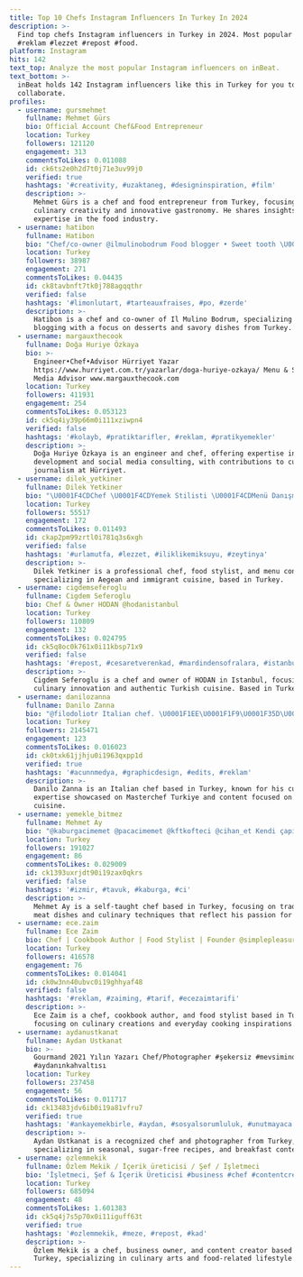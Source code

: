 ```yaml
---
title: Top 10 Chefs Instagram Influencers In Turkey In 2024
description: >-
  Find top chefs Instagram influencers in Turkey in 2024. Most popular hashtags:
  #reklam #lezzet #repost #food.
platform: Instagram
hits: 142
text_top: Analyze the most popular Instagram influencers on inBeat.
text_bottom: >-
  inBeat holds 142 Instagram influencers like this in Turkey for you to
  collaborate.
profiles:
  - username: gursmehmet
    fullname: Mehmet Gürs
    bio: Official Account Chef&Food Entrepreneur
    location: Turkey
    followers: 121120
    engagement: 313
    commentsToLikes: 0.011088
    id: ck6ts2e0h2d7t0j71e3uv99j0
    verified: true
    hashtags: '#creativity, #uzaktaneg, #designinspiration, #film'
    description: >-
      Mehmet Gürs is a chef and food entrepreneur from Turkey, focusing on
      culinary creativity and innovative gastronomy. He shares insights and
      expertise in the food industry.
  - username: hatibon
    fullname: Hatibon
    bio: "Chef/co-owner @ilmulinobodrum Food blogger • Sweet tooth \U0001F956\U0001F354\U0001F9C1\U0001F967\U0001F370\U0001F36B\U0001F368\U0001F35E\U0001F355\U0001F96A\U0001F369 İŞBİRLİKLERİ İÇİN DM/e-mail"
    location: Turkey
    followers: 38987
    engagement: 271
    commentsToLikes: 0.04435
    id: ck8tavbnft7tk0j788agqqthr
    verified: false
    hashtags: '#limonlutart, #tarteauxfraises, #po, #zerde'
    description: >-
      Hatibon is a chef and co-owner of Il Mulino Bodrum, specializing in food
      blogging with a focus on desserts and savory dishes from Turkey.
  - username: margauxthecook
    fullname: Doğa Huriye Özkaya
    bio: >-
      Engineer•Chef•Advisor Hürriyet Yazar
      https://www.hurriyet.com.tr/yazarlar/doga-huriye-ozkaya/ Menu & Social
      Media Advisor www.margauxthecook.com
    location: Turkey
    followers: 411931
    engagement: 254
    commentsToLikes: 0.053123
    id: ck5q4iy39p66m0i111xziwpn4
    verified: false
    hashtags: '#kolayb, #pratiktarifler, #reklam, #pratikyemekler'
    description: >-
      Doğa Huriye Özkaya is an engineer and chef, offering expertise in menu
      development and social media consulting, with contributions to culinary
      journalism at Hürriyet.
  - username: dilek_yetkiner
    fullname: Dilek Yetkiner
    bio: "\U0001F4CDChef \U0001F4CDYemek Stilisti \U0001F4CDMenü Danışmanı & Ege ve Mübadil Mutfağı \U0001F4CDdyetkiner2016@gmail.com ❤️❤️❤️ U R L A"
    location: Turkey
    followers: 55517
    engagement: 172
    commentsToLikes: 0.011493
    id: ckap2pm99zrtl0i781q3s6xgh
    verified: false
    hashtags: '#urlamutfa, #lezzet, #iliklikemiksuyu, #zeytinya'
    description: >-
      Dilek Yetkiner is a professional chef, food stylist, and menu consultant
      specializing in Aegean and immigrant cuisine, based in Turkey.
  - username: cigdemseferoglu
    fullname: Cigdem Seferoglu
    bio: Chef & Owner HODAN @hodanistanbul
    location: Turkey
    followers: 110809
    engagement: 132
    commentsToLikes: 0.024795
    id: ck5q8oc0k761x0i11kbsp71x9
    verified: false
    hashtags: '#repost, #cesaretverenkad, #mardindensofralara, #istanbulrestaurantlar'
    description: >-
      Cigdem Seferoglu is a chef and owner of HODAN in Istanbul, focusing on
      culinary innovation and authentic Turkish cuisine. Based in Turkey.
  - username: danilozanna
    fullname: Danilo Zanna
    bio: "@filodoliotr Italian chef. \U0001F1EE\U0001F1F9\U0001F35D\U0001F52A Masterchef Turkiye İletisim@danilozanna.com"
    location: Turkey
    followers: 2145471
    engagement: 123
    commentsToLikes: 0.016023
    id: ck0txk61jjhju0i1963qxpp1d
    verified: true
    hashtags: '#acunnmedya, #graphicdesign, #edits, #reklam'
    description: >-
      Danilo Zanna is an Italian chef based in Turkey, known for his culinary
      expertise showcased on Masterchef Turkiye and content focused on Italian
      cuisine.
  - username: yemekle_bitmez
    fullname: Mehmet Ay
    bio: "@kaburgacimemet @pacacimemet @kftkofteci @cihan_et Kendi çapında usta\U0001F52A Sosyete tabirle chef \U0001F9D1‍\U0001F373 Gurme degil \U0001F44A Okullu değil alaylı\U0001F506"
    location: Turkey
    followers: 191027
    engagement: 86
    commentsToLikes: 0.029009
    id: ck1393uxrjdt90i19zax0qkrs
    verified: false
    hashtags: '#izmir, #tavuk, #kaburga, #ci'
    description: >-
      Mehmet Ay is a self-taught chef based in Turkey, focusing on traditional
      meat dishes and culinary techniques that reflect his passion for cooking.
  - username: ece.zaim
    fullname: Ece Zaim
    bio: Chef | Cookbook Author | Food Stylist | Founder @simplepleasuresofeveryday
    location: Turkey
    followers: 416578
    engagement: 76
    commentsToLikes: 0.014041
    id: ck0w3nn40ubvc0i19ghhyaf48
    verified: false
    hashtags: '#reklam, #zaiming, #tarif, #ecezaimtarifi'
    description: >-
      Ece Zaim is a chef, cookbook author, and food stylist based in Turkey,
      focusing on culinary creations and everyday cooking inspirations.
  - username: aydanustkanat
    fullname: Aydan Ustkanat
    bio: >-
      Gourmand 2021 Yılın Yazarı Chef/Photographer #şekersiz #mevsimindeyemek
      #aydanınkahvaltısı
    location: Turkey
    followers: 237458
    engagement: 56
    commentsToLikes: 0.011717
    id: ck13483jdv6ib0i19a81vfru7
    verified: true
    hashtags: '#ankayemekbirle, #aydan, #sosyalsorumluluk, #unutmayaca'
    description: >-
      Aydan Ustkanat is a recognized chef and photographer from Turkey,
      specializing in seasonal, sugar-free recipes, and breakfast content. 
  - username: ozlemmekik
    fullname: Özlem Mekik / İçerik üreticisi / Şef / İşletmeci
    bio: 'İşletmeci, Şef & İçerik Üreticisi #business #chef #contentcreator'
    location: Turkey
    followers: 685094
    engagement: 48
    commentsToLikes: 1.601383
    id: ck5q4j7s5p70x0i11iguff63t
    verified: true
    hashtags: '#ozlemmekik, #meze, #repost, #kad'
    description: >-
      Özlem Mekik is a chef, business owner, and content creator based in
      Turkey, specializing in culinary arts and food-related lifestyle content.
---
```


